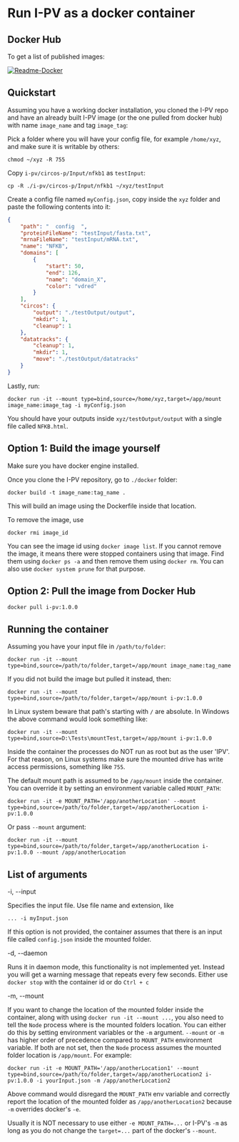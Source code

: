 # Run I-PV as a docker container

## Docker Hub

To get a list of published images:

[![Readme-Docker](https://img.shields.io/badge/ibowankenobi-ipv-skyblue
)](https://hub.docker.com/repository/docker/ibowankenobi/i-pv)

## Quickstart

Assuming you have a working docker installation, you cloned the I-PV repo and have an already built I-PV image (or the one pulled from docker hub) with name `image_name` and tag `image_tag`:

Pick a folder where you will have your config file, for example `/home/xyz`, and make sure it is writable by others:

```shell
chmod ~/xyz -R 755
```
Copy `i-pv/circos-p/Input/nfkb1` as `testInput`:

```shell
cp -R ./i-pv/circos-p/Input/nfkb1 ~/xyz/testInput
```

Create a config file named `myConfig.json`, copy inside the `xyz` folder and paste the following contents into it:

```json
{
	"path": "  config  ",
	"proteinFileName": "testInput/fasta.txt",
	"mrnaFileName": "testInput/mRNA.txt",
	"name": "NFKB",
	"domains": [
		{
			"start": 50,
			"end": 126,
			"name": "domain_X",
			"color": "vdred"
		}
	],
	"circos": {
		"output": "./testOutput/output",
		"mkdir": 1,
		"cleanup": 1
	},
	"datatracks": {
		"cleanup": 1,
		"mkdir": 1,
		"move": "./testOutput/datatracks"
	}
}
```
Lastly, run:

```shell
docker run -it --mount type=bind,source=/home/xyz,target=/app/mount image_name:image_tag -i myConfig.json
```

You should have your outputs inside `xyz/testOutput/output` with a single file called `NFKB.html`.


## Option 1: Build the image yourself

Make sure you have docker engine installed.

Once you clone the I-PV repository, go to `./docker` folder:

```shell
docker build -t image_name:tag_name .  
```
This will build an image using the Dockerfile inside that location.

To remove the image, use 
```shell
docker rmi image_id
```

You can see the image id using `docker image list`. If you cannot remove the image, it means there were stopped containers using that image. Find them using `docker ps -a` and then remove them using `docker rm`. You can also use `docker system prune` for that purpose.

## Option 2: Pull the image from Docker Hub

```shell
docker pull i-pv:1.0.0
```

## Running the container
Assuming you have your input file in `/path/to/folder`:

```shell
docker run -it --mount type=bind,source=/path/to/folder,target=/app/mount image_name:tag_name
```

If you did not build the image but pulled it instead, then:

```shell
docker run -it --mount type=bind,source=/path/to/folder,target=/app/mount i-pv:1.0.0
```

In Linux system beware that path's starting with `/` are absolute. In Windows the above command would look something like:

```shell
docker run -it --mount type=bind,source=D:\Tests\mountTest,target=/app/mount i-pv:1.0.0
```

Inside the container the processes do NOT run as root but as the user 'IPV'. For that reason, on Linux systems make sure the mounted drive has write access permissions, something like `755`.

The default mount path is assumed to be `/app/mount` inside the container. You can override it by setting an environment variable called `MOUNT_PATH`:

```shell
docker run -it -e MOUNT_PATH='/app/anotherLocation' --mount type=bind,source=/path/to/folder,target=/app/anotherLocation i-pv:1.0.0
```

Or pass `--mount` argument:

```shell
docker run -it --mount type=bind,source=/path/to/folder,target=/app/anotherLocation i-pv:1.0.0 --mount /app/anotherLocation
```

## List of arguments

-i, --input

Specifies the input file. Use file name and extension, like 

`... -i myInput.json`

If this option is not provided, the container assumes that there is an input file called `config.json` inside the mounted folder.

-d, --daemon

Runs it in daemon mode, this functionality is not implemented yet. Instead you will get a warning message that repeats every few seconds. Either use `docker stop` with the container id or do `Ctrl + c`

-m, --mount

If you want to change the location of the mounted folder inside the container, along with using `docker run -it --mount ...`, you also need to tell the `Node` process where is the mounted folders location. You can either do this by setting environment variables or the `-m` argument. `--mount` or `-m` has higher order of precedence compared to `MOUNT_PATH` environment variable. If both are not set, then the `Node` process assumes the mounted folder location is `/app/mount`. For example:

```shell
docker run -it -e MOUNT_PATH='/app/anotherLocation1' --mount type=bind,source=/path/to/folder,target=/app/anotherLocation2 i-pv:1.0.0 -i yourInput.json -m /app/anotherLocation2
```

Above command would disregard the `MOUNT_PATH` env variable and correctly report the location of the mounted folder as `/app/anotherLocation2` because `-m` overrides docker's `-e`.

Usually it is NOT necessary to use either `-e MOUNT_PATH=...` or I-PV's `-m` as long as you do not change the `target=...` part of the docker's `--mount`.


